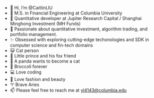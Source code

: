 - 👋 Hi, I’m @CaitlinLIU 
- 👀 M.S. in Financial Engineering at Columbia University
- 🌱 Quantitative developer at Jupiter Research Capital / Shanghai Minghong Investment (MH Funds)
- 💞️ Passionate about quantitative investment, algorithm trading, and portfolio management.
- ✨ Obsessed with exploring cutting-edge techonologies and SDK in computer science and fin-tech domains
- 😺 Cat person
- 🦊 Little prince and his fox friend
- 🐼 A panda wants to become a cat
- 🥦 Broccoli forever
- 💻 Love coding
- 💄 Love fashion and beauty
- ♈ Brave Aries
- 📫 Please feel free to reach me at yl4143@columbia.edu

<!---
CaitlinLIU/CaitlinLIU is a ✨ special ✨ repository because its `README.md` (this file) appears on your GitHub profile.
You can click the Preview link to take a look at your changes.
--->
